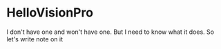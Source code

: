 # HelloVisionPro
I don't have one and won't have one. But I need to know what it does. So let's write note on it
